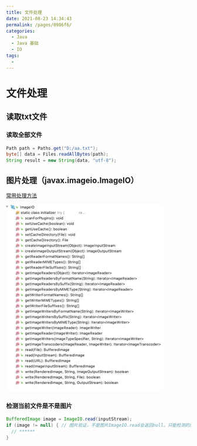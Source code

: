 ```yaml
---
title: 文件处理
date: 2021-08-23 14:34:43
permalink: /pages/0986f6/
categories:
  - Java
  - Java 基础
  - IO
tags:
  - 
---
```


# 文件处理

## 读取txt文件

### 读取全部文件

```java
Path path = Paths.get("D:/aa.txt");
byte[] data = Files.readAllBytes(path);
String result = new String(data, "utf-8");
```

## 图片处理（javax.imageio.ImageIO）

[常用处理方法](https://blog.csdn.net/baidu_28665563/article/details/82887485)

<img src="./Common-file.assets/image-20210722175729063.png" alt="image-20210722175729063" style="zoom:50%;" />

### 检测当前文件是不是图片

```java
BufferedImage image = ImageIO.read(inputStream);
if (image != null) { // 图片验证，不是图片ImageIO.read会返回null。只能检测的图片格式：bmp/gif/jpg/png
  // ******
}
```

